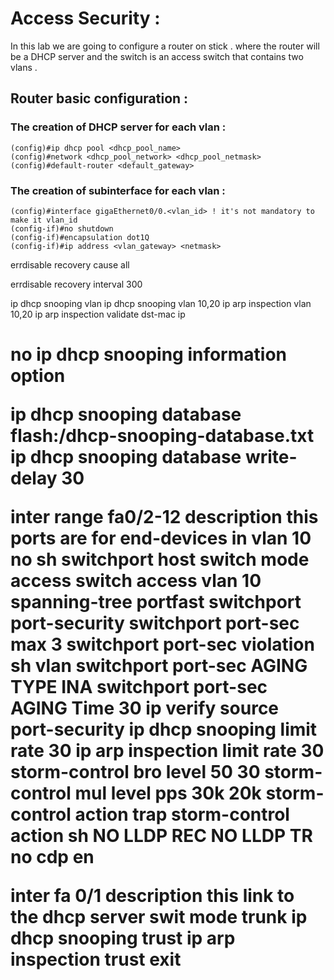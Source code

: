 # Access Security :
In this lab we are going to configure a router on stick . where the router will be a DHCP server and the switch is an access switch that contains two vlans .






## Router basic configuration :
### The creation of DHCP server for each vlan :
```
(config)#ip dhcp pool <dhcp_pool_name>
(config)#network <dhcp_pool_network> <dhcp_pool_netmask>
(config)#default-router <default_gateway>
```
### The creation of subinterface for each vlan :
```
(config)#interface gigaEthernet0/0.<vlan_id> ! it's not mandatory to make it vlan_id
(config-if)#no shutdown
(config-if)#encapsulation dot1Q
(config-if)#ip address <vlan_gateway> <netmask>
```

errdisable recovery cause all 

errdisable recovery interval 300

ip dhcp snooping vlan 
ip dhcp snooping vlan 10,20
ip arp inspection vlan 10,20
ip arp inspection validate dst-mac ip <h1><h1>
no ip dhcp snooping information option 

ip dhcp snooping database flash:/dhcp-snooping-database.txt
ip dhcp snooping database write-delay 30 


inter range fa0/2-12 
description this ports are for end-devices in vlan 10  
no sh 
switchport host
switch mode access 
switch access vlan 10
spanning-tree portfast
switchport port-security
switchport port-sec max 3
switchport port-sec violation sh vlan
switchport port-sec AGING TYPE INA
switchport port-sec AGING Time 30
ip verify source port-security
ip dhcp snooping limit rate 30
ip arp inspection limit rate 30
storm-control bro level 50 30
storm-control mul level pps 30k 20k
storm-control action trap
storm-control action sh
NO LLDP REC
NO LLDP TR
no cdp en


inter fa 0/1
description this link to the dhcp server
swit mode trunk 
ip dhcp snooping trust
ip arp inspection trust
exit
